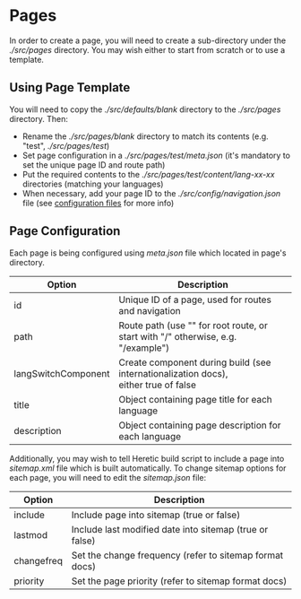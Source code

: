 # Pages

In order to create a page, you will need to create a sub-directory under the *./src/pages* directory. You may wish either to start from scratch or to use a template.

## Using Page Template

You will need to copy the *./src/defaults/blank* directory to the *./src/pages* directory. Then:

* Rename the *./src/pages/blank* directory to match its contents (e.g. "test", *./src/pages/test*)
* Set page configuration in a *./src/pages/test/meta.json* (it's mandatory to set the unique page ID and route path)
* Put the required contents to the *./src/pages/test/content/lang-xx-xx* directories (matching your languages)
* When necessary, add your page ID to the *./src/config/navigation.json* file (see [configuration files](./configurationFiles.md) for more info)

## Page Configuration

Each page is being configured using *meta.json* file which located in page's directory.

| Option              | Description                                                                                           |
|---------------------|-------------------------------------------------------------------------------------------------------|
| id                  | Unique ID of a page, used for routes and navigation                                                   |
| path                | Route path (use "" for root route, or start with "/" otherwise, e.g. "/example")                      |
| langSwitchComponent | Create <lang-switch/> component during build (see internationalization docs),<br>either true of false |
| title               | Object containing page title for each language                                                        |
| description         | Object containing page description for each language                                                  |

Additionally, you may wish to tell Heretic build script to include a page into *sitemap.xml* file which is built automatically. To change sitemap options for each page, you will need to edit the *sitemap.json* file:

| Option     | Description                                             |
|------------|---------------------------------------------------------|
| include    | Include page into sitemap (true or false)               |
| lastmod    | Include last modified date into sitemap (true or false) |
| changefreq | Set the change frequency (refer to sitemap format docs) |
| priority   | Set the page priority (refer to sitemap format docs)    |